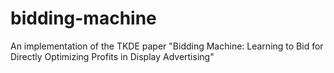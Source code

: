 # bidding-machine
An implementation of the TKDE paper "Bidding Machine: Learning to Bid for Directly Optimizing Profits in Display Advertising"
